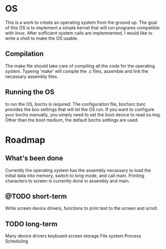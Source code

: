 # OS
This is a work to create an operating system from the ground up.
The goal of this OS is to implement a simple kernel that will run programs compatible with linux.
After sufficient system calls are implemnented, I would like to write a shell to make the OS usable.

## Compilation
The make file should take care of compiling all the code for the operating system.
Typeing
  'make'
will compile the .c files, assemble and link the necassary assembly files.

## Running the OS
to run the OS, bochs is required. The configuration file, bochsrc.bxrc provides the box settings that will let the OS run. 
If you want to configure your bochs manually, you simply need to set the boot device to read os.img.
Other than the boot medium, the default bochs settings are used.

# Roadmap
## What's been done
  Currently the operating system has the assembly necassary to load the initial data into memory, switch to long mode, and call main.
  Printing characters to screen is currently done in assembly and main.
## @TODO short-term
  Write screen device drivers, functions to print text to the screen and scroll.
  
## TODO long-term
  Many device drivers
    keyboard
    screen
    storage
  File system
  Process Scheduling
